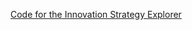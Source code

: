 [Code for the Innovation Strategy Explorer](https://0199f79a-f4b5-17c7-0eaa-8397f73494fa.share.connect.posit.cloud/)




